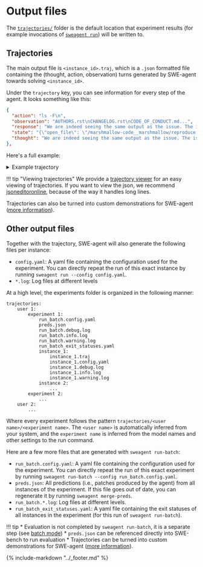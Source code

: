# Output files

The [`trajectories/`](https://github.com/SWE-agent/SWE-agent/tree/main/trajectories) folder is the default location that experiment results (for example invocations of [`sweagent run`](cl_tutorial.md)) will be written to.

## Trajectories

The main output file is `<instance_id>.traj`, which is a `.json` formatted file containing the (thought, action, observation) turns generated by SWE-agent towards solving `<instance_id>`.

Under the `trajectory` key, you can see information for every step of the agent. It looks something like this:

```json
{
  "action": "ls -F\n",
  "observation": "AUTHORS.rst\nCHANGELOG.rst\nCODE_OF_CONDUCT.md...",
  "response": "We are indeed seeing the same output as the issue. The issue suggests that we should look at line 1474 of the `fields.py`...",
  "state": "{\"open_file\": \"/marshmallow-code__marshmallow/reproduce.py\", \"working_dir\": \"/marshmallow-code__marshmallow\"}\n",
  "thought": "We are indeed seeing the same output as the issue. The issue suggests that we should look at line 1474 of the `fields.py`..."
},
```

Here's a full example:

<details>
<summary>Example trajectory</summary>

Note: This trajectory is from SWE-agent v0.7.0. It might look different in newer versions.

```json
--8<-- "trajectories/demonstrations/replay__marshmallow-code__marshmallow-1867__default__t-0.20__p-0.95__c-2.00__install-1___install_from_source/marshmallow-code__marshmallow-1867.traj"
```
</details>

!!! tip "Viewing trajectories"
    We provide a [trajectory viewer](inspector.md) for an easy viewing of trajectories.
    If you want to view the json, we recommend [jsoneditoronline](https://jsoneditoronline.org/),
    because of the way it handles long lines.

Trajectories can also be turned into custom demonstrations for SWE-agent ([more information](../config/demonstrations.md)).

## Other output files

Together with the trajectory, SWE-agent will also generate the following files per instance:

* `config.yaml`: A yaml file containing the configuration used for the experiment. You can directly repeat the run of this
  exact instance by running `sweagent run --config config.yaml`.
* `*.log`: Log files at different levels

At a high level, the experiments folder is organized in the following manner:

```
trajectories:
    user 1:
        experiment 1:
            run_batch.config.yaml
            preds.json
            run_batch.debug.log
            run_batch.info.log
            run_batch.warning.log
            run_batch_exit_statuses.yaml
            instance_1:
                instance_1.traj
                instance_1.config.yaml
                instance_1.debug.log
                instance_1.info.log
                instance_1.warning.log
            instance 2:
                ...
        experiment 2:
            ...
    user 2:
        ...
```

Where every experiment follows the pattern `trajectories/<user name>/<experiment name>`. The `<user name>` is automatically inferred from your system, and the `experiment name` is inferred from the model names and other settings to the run command.


Here are a few more files that are generated with `sweagent run-batch`:

* `run_batch.config.yaml`: A yaml file containing the configuration used for the experiment. You can directly repeat the run of this
  exact experiment by running `sweagent run-batch --config run_batch.config.yaml`.
* `preds.json`: All predictions (i.e., patches produced by the agent) from all instances of the experiment.
  If this file goes out of date, you can regenerate it by running `sweagent merge-preds`.
* `run_batch.*.log`: Log files at different levels.
* `run_batch_exit_statuses.yaml`: A yaml file containing the exit statuses of all instances in the experiment (for this run of `sweagent run-batch`).


!!! tip
    * Evaluation is not completed by `sweagent run-batch`, it is a separate step (see [batch mode](batch_mode.md))
    * `preds.json` can be referenced directly into SWE-bench to run evaluation
    * Trajectories can be turned into custom demonstrations for SWE-agent ([more information](../config/demonstrations.md)).

{% include-markdown "../_footer.md" %}
